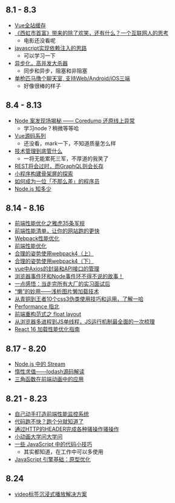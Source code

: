 ## 8.1 - 8.3
* [Vue全站缓存](http://wanyaxing.com/blog/20180723114341.html)
* [《西虹市首富》带来的除了欢笑，还有什么？一个互联网人的思考](https://mp.weixin.qq.com/s/0bwBiJckRYRoedGgRhxvtg)
  * 电影还没看呢
* [javascript实现依赖注入的思路](http://www.ajiehome.com/2018/08/02/jsru-he-shi-xian-di/)
  * 可以学习一下
* [异步化，高并发大杀器](https://mp.weixin.qq.com/s/RFh2uePvSq_tnz93n4Alrw)
  * 同步和异步，阻塞和非阻塞
* [单枪匹马撸个聊天室, 支持Web/Android/iOS三端](https://github.com/yinxin630/blog/issues/3)
  * 好像很棒的样子

## 8.4 - 8.13
* [Node 案发现场揭秘 —— Coredump 还原线上异常](https://zhuanlan.zhihu.com/p/4117882)
  * 学习node？稍微等等哈
* [Vue源码系列](https://github.com/lihongxun945/myblog)
  * 还没看，mark一下，不知道质量怎么样
* [技术管理到底管什么](https://mp.weixin.qq.com/s/QN1OKEFT3DiA82-OAp858Q)
  * 一将无能累死三军，不厚道的我笑了
* [REST将会过时，而GraphQL则会长存](https://mp.weixin.qq.com/s/F55uPAKLI1c78ccsK23ubw)
* [小程序构建骨架屏的探索](https://segmentfault.com/a/1190000015876164)
* [如何成为一位「不那么差」的程序员](https://crossoverjie.top/2018/08/12/personal/how-to-be-developer/)
* [Node.js 知多少](http://blog.richardweitech.cn/2018/08/11/node-questions/)

## 8.14 - 8.16
* [前端性能优化之雅虎35条军规](https://juejin.im/post/5b73ef38f265da281e048e51)
* [前端性能清单，让你的网站跑的更快](https://juejin.im/entry/5b5e6783e51d45355d51e91d)
* [Webpack性能优化](https://juejin.im/post/5b652b036fb9a04fa01d616b)
* [前端性能优化](https://mp.weixin.qq.com/s/oX6mspFtcjPQkxnDoP-tIQ)
* [合理的姿势使用webpack4（上）](https://juejin.im/post/5b56909a518825195f499806)
* [合理的姿势使用webpack4（下）](https://juejin.im/post/5b5d6d6f6fb9a04fea58aabc)
* [vue中Axios的封装和API接口的管理](https://juejin.im/post/5b55c118f265da0f6f1aa354)
* [浏览器事件环和Node事件环不得不说的故事！](https://juejin.im/post/5b5f365e6fb9a04fa8673f97)
* [一点感悟：当走完所有大厂的实习面试后](https://juejin.im/post/5b68f384f265da0fa00a3df0)
* [“懒”的妙用——浅析图片懒加载技术](https://juejin.im/entry/5b6ee4cbe51d451988565f80)
* [从青铜到王者10个css3伪类使用技巧和运用，了解一哈](https://juejin.im/post/5b6d0c5cf265da0f504a837f)
* [Performance 指北](http://pobusama.github.io/2018/07/27/performance-dev-tool/)
* [前端重构范式之 float layout](https://scala.cool/2018/08/febible-float-layout/)
* [从浏览器多进程到JS单线程，JS运行机制最全面的一次梳理](http://imweb.io/topic/5b72d4ef15554e6d3409f817)
* [React 16 加载性能优化指南](http://imweb.io/topic/5b6cf66c93759a0e51c917c7)

## 8.17 - 8.20
* [Node.js 中的 Stream](https://webfe.kujiale.com/nodejsstream/)
* [惰性求值——lodash源码解读](https://juejin.im/post/5b784baf51882542ed141a84)
* [三角函数在前端动画中的应用](https://w3ctrain.com/2018/08/20/trigonometry-you-must-know/)

## 8.21 - 8.23
* [自己动手打造前端性能监控系统](https://www.musicfe.cn/page/17)
* [代码跑不快？跑个分就知道了](https://mp.weixin.qq.com/s/-uB2cC9Anroul4y0NI3QxA)
* [通过HTTP的HEADER完成各种骚操作骚操作](https://juejin.im/post/5b7919345188254312414b9c)
* [小动画大学问大学问](https://juejin.im/post/5b7c2193f265da4340157b5b)
* [一些 JavaScript 中的代码小技巧](https://mp.weixin.qq.com/s/ImY68GlHLoprZ4okdTudOw)
  * 其实都知道，在工作中可以多使用
* [JavaScript 引擎基础：原型优化](https://zhuanlan.zhihu.com/p/42630183)

## 8.24
* [video标签沉浸式播放解决方案](https://www.limuyang.cc/2018/07/22/video%E6%A0%87%E7%AD%BE%E6%B2%89%E6%B5%B8%E5%BC%8F%E6%92%AD%E6%94%BE%E8%A7%A3%E5%86%B3%E6%96%B9%E6%A1%88/)